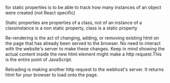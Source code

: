 for static properties is to be able to track how many instances of an object were created (not React specific)

Static properties are properties of a class, not of an instance of a classinstance is a non static property, class is a static property

Re-rendering is the act of changing, adding, or removing existing html on the page that has already been served to the browser. No need to interact with the website's server to make these changes. Keep in mind showing the actual content inside the new html element might make a http request.This is the entire point of JavaScript.

Reloading is making another http request to the webhost's server. It returns html for your browser to load onto the page.
